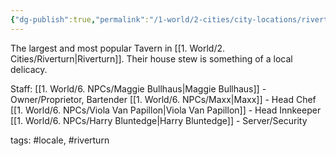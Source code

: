 ```yaml
---
{"dg-publish":true,"permalink":"/1-world/2-cities/city-locations/riverturn/sleeping-bull-inn-and-tavern/"}
---
```



The largest and most popular Tavern in [[1. World/2. Cities/Riverturn\|Riverturn]]. Their house stew is something of a local delicacy.

Staff:
[[1. World/6. NPCs/Maggie Bullhaus\|Maggie Bullhaus]] - Owner/Proprietor, Bartender
[[1. World/6. NPCs/Maxx\|Maxx]] - Head Chef
[[1. World/6. NPCs/Viola Van Papillon\|Viola Van Papillon]] - Head Innkeeper
[[1. World/6. NPCs/Harry Bluntedge\|Harry Bluntedge]] - Server/Security

tags: #locale, #riverturn